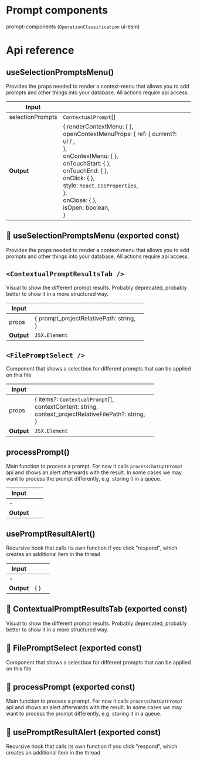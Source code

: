 # Prompt components

prompt-components (`OperationClassification` ui-esm)



# Api reference

## useSelectionPromptsMenu()

Provides the props needed to render a context-menu that allows you to add prompts and other things into your database. All actions require api access.


| Input      |    |    |
| ---------- | -- | -- |
| selectionPrompts | `ContextualPrompt`[] |  |,| contextualContent | `ContextualContent` |  |
| **Output** | { renderContextMenu: {  }, <br />openContextMenuProps: { ref: { current?: ul / , <br /> }, <br />onContextMenu: {  }, <br />onTouchStart: {  }, <br />onTouchEnd: {  }, <br />onClick: {  }, <br />style: `React.CSSProperties`, <br /> }, <br />onClose: {  }, <br />isOpen: boolean, <br /> }   |    |



## 📄 useSelectionPromptsMenu (exported const)

Provides the props needed to render a context-menu that allows you to add prompts and other things into your database. All actions require api access.


## `<ContextualPromptResultsTab />`

Visual to show the different prompt results. Probably deprecated, probably better to show it in a more structured way.


| Input      |    |    |
| ---------- | -- | -- |
| props | { prompt_projectRelativePath: string, <br /> } |  |
| **Output** | `JSX.Element`   |    |



## `<FilePromptSelect />`

Component that shows a selectbox for different prompts that can be applied on this file


| Input      |    |    |
| ---------- | -- | -- |
| props | { items?: `ContextualPrompt`[], <br />contextContent: string, <br />context_projectRelativeFilePath?: string, <br /> } |  |
| **Output** | `JSX.Element`   |    |



## processPrompt()

Main function to process a prompt. For now it calls `processChatGptPrompt` api and shows an alert afterwards with the result. In some cases we may want to process the prompt differently, e.g. storing it in a queue.


| Input      |    |    |
| ---------- | -- | -- |
| - | | |
| **Output** |    |    |



## usePromptResultAlert()

Recursive hook that calls its own function if you click "respond", which creates an additional item in the thread


| Input      |    |    |
| ---------- | -- | -- |
| - | | |
| **Output** | {  }   |    |



## 📄 ContextualPromptResultsTab (exported const)

Visual to show the different prompt results. Probably deprecated, probably better to show it in a more structured way.


## 📄 FilePromptSelect (exported const)

Component that shows a selectbox for different prompts that can be applied on this file


## 📄 processPrompt (exported const)

Main function to process a prompt. For now it calls `processChatGptPrompt` api and shows an alert afterwards with the result. In some cases we may want to process the prompt differently, e.g. storing it in a queue.


## 📄 usePromptResultAlert (exported const)

Recursive hook that calls its own function if you click "respond", which creates an additional item in the thread

